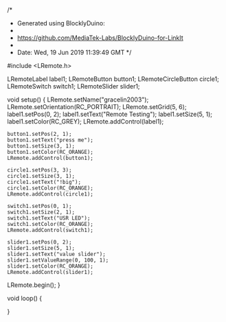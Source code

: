 /*
 * Generated using BlocklyDuino:
 *
 * https://github.com/MediaTek-Labs/BlocklyDuino-for-LinkIt
 *
 * Date: Wed, 19 Jun 2019 11:39:49 GMT
 */

#include <LRemote.h>

LRemoteLabel label1;
LRemoteButton button1;
LRemoteCircleButton circle1;
LRemoteSwitch switch1;
LRemoteSlider slider1;

void setup()
{
  LRemote.setName("gracelin2003");
  LRemote.setOrientation(RC_PORTRAIT);
  LRemote.setGrid(5, 6);
    label1.setPos(0, 2);
    label1.setText("Remote Testing");
    label1.setSize(5, 1);
    label1.setColor(RC_GREY);
    LRemote.addControl(label1);

    button1.setPos(2, 1);
    button1.setText("press me");
    button1.setSize(3, 1);
    button1.setColor(RC_ORANGE);
    LRemote.addControl(button1);

    circle1.setPos(3, 3);
    circle1.setSize(3, 1);
    circle1.setText("!big");
    circle1.setColor(RC_ORANGE);
    LRemote.addControl(circle1);

    switch1.setPos(0, 1);
    switch1.setSize(2, 1);
    switch1.setText("USR LED");
    switch1.setColor(RC_ORANGE);
    LRemote.addControl(switch1);

    slider1.setPos(0, 2);
    slider1.setSize(5, 1);
    slider1.setText("value slider");
    slider1.setValueRange(0, 100, 1);
    slider1.setColor(RC_ORANGE);
    LRemote.addControl(slider1);
  LRemote.begin();
}


void loop()
{

}
